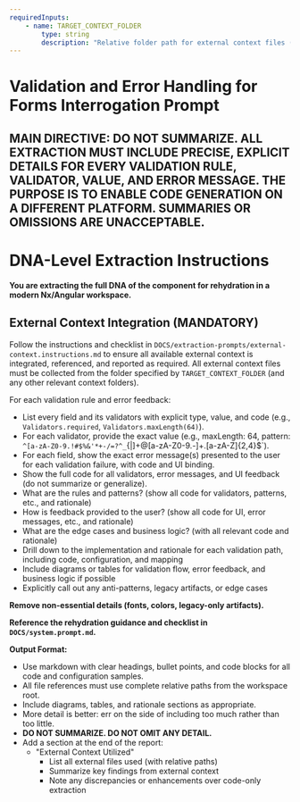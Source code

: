 ```yaml
---
requiredInputs:
	- name: TARGET_CONTEXT_FOLDER
		type: string
		description: "Relative folder path for external context files (e.g., DOCS/extractions/registration-landing/context/). Required for all context integration."
---
```


# Validation and Error Handling for Forms Interrogation Prompt

## MAIN DIRECTIVE: DO NOT SUMMARIZE. ALL EXTRACTION MUST INCLUDE PRECISE, EXPLICIT DETAILS FOR EVERY VALIDATION RULE, VALIDATOR, VALUE, AND ERROR MESSAGE. THE PURPOSE IS TO ENABLE CODE GENERATION ON A DIFFERENT PLATFORM. SUMMARIES OR OMISSIONS ARE UNACCEPTABLE.



# DNA-Level Extraction Instructions

**You are extracting the full DNA of the component for rehydration in a modern Nx/Angular workspace.**




## External Context Integration (MANDATORY)
Follow the instructions and checklist in `DOCS/extraction-prompts/external-context.instructions.md` to ensure all available external context is integrated, referenced, and reported as required.
All external context files must be collected from the folder specified by `TARGET_CONTEXT_FOLDER` (and any other relevant context folders).

For each validation rule and error feedback:
- List every field and its validators with explicit type, value, and code (e.g., `Validators.required`, `Validators.maxLength(64)`).
- For each validator, provide the exact value (e.g., maxLength: 64, pattern: `^[a-zA-Z0-9.!#$%&'*+-/=?^_`{|]+@[a-zA-Z0-9.-]+.[a-zA-Z]{2,4}$`).
- For each field, show the exact error message(s) presented to the user for each validation failure, with code and UI binding.
- Show the full code for all validators, error messages, and UI feedback (do not summarize or generalize).
- What are the rules and patterns? (show all code for validators, patterns, etc., and rationale)
- How is feedback provided to the user? (show all code for UI, error messages, etc., and rationale)
- What are the edge cases and business logic? (with all relevant code and rationale)
- Drill down to the implementation and rationale for each validation path, including code, configuration, and mapping
- Include diagrams or tables for validation flow, error feedback, and business logic if possible
- Explicitly call out any anti-patterns, legacy artifacts, or edge cases


**Remove non-essential details (fonts, colors, legacy-only artifacts).**


**Reference the rehydration guidance and checklist in `DOCS/system.prompt.md`.**

**Output Format:**
- Use markdown with clear headings, bullet points, and code blocks for all code and configuration samples.
- All file references must use complete relative paths from the workspace root.
- Include diagrams, tables, and rationale sections as appropriate.
- More detail is better: err on the side of including too much rather than too little.
- **DO NOT SUMMARIZE. DO NOT OMIT ANY DETAIL.**
- Add a section at the end of the report:
	- "External Context Utilized"
		- List all external files used (with relative paths)
		- Summarize key findings from external context
		- Note any discrepancies or enhancements over code-only extraction
